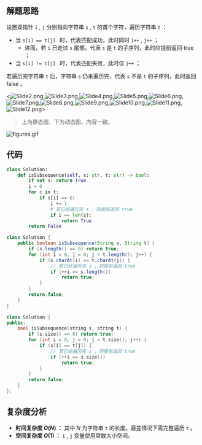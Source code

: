 ## 解题思路

设置双指针 `i` , `j` 分别指向字符串 `s` , `t` 的首个字符，遍历字符串 `t` ：

- 当 `s[i] == t[j] ` 时，代表匹配成功，此时同时 `i++` , `j++` ；
  - 进而，若 `i` 已走过 `s` 尾部，代表 `s` 是 `t` 的子序列，此时应提前返回 true ；
- 当 `s[i] != t[j] ` 时，代表匹配失败，此时仅 `j++` ；

若遍历完字符串 `t` 后，字符串 `s` 仍未遍历完，代表 `s` 不是 `t` 的子序列，此时返回 false 。

<![Slide2.png](https://pic.leetcode-cn.com/1656946534-JOFifE-Slide2.png),![Slide3.png](https://pic.leetcode-cn.com/1656946534-lvjqcu-Slide3.png),![Slide4.png](https://pic.leetcode-cn.com/1656946534-tlzBvl-Slide4.png),![Slide5.png](https://pic.leetcode-cn.com/1656946534-FMUgZV-Slide5.png),![Slide6.png](https://pic.leetcode-cn.com/1656946534-eIhuSf-Slide6.png),![Slide7.png](https://pic.leetcode-cn.com/1656946534-LjUuBJ-Slide7.png),![Slide8.png](https://pic.leetcode-cn.com/1656946534-zUxoxy-Slide8.png),![Slide9.png](https://pic.leetcode-cn.com/1656946534-yslWCR-Slide9.png),![Slide10.png](https://pic.leetcode-cn.com/1656946534-UjwVeV-Slide10.png),![Slide11.png](https://pic.leetcode-cn.com/1656946534-bljkKC-Slide11.png),![Slide12.png](https://pic.leetcode-cn.com/1656946534-aVXrIB-Slide12.png)>

> 上为静态图，下为动态图，内容一致。

![figures.gif](https://pic.leetcode-cn.com/1656946529-bhpXbL-figures.gif)

## 代码

```Python []
class Solution:
    def isSubsequence(self, s: str, t: str) -> bool:
        if not s: return True
        i = 0
        for c in t:
            if s[i] == c:
                i += 1
                # 若已经遍历完 s ，则提前返回 true
                if i == len(s):
                    return True
        return False
```

```Java []
class Solution {
    public boolean isSubsequence(String s, String t) {
        if (s.length() == 0) return true;
        for (int i = 0, j = 0; j < t.length(); j++) {
            if (s.charAt(i) == t.charAt(j)) {
                // 若已经遍历完 s ，则提前返回 true
                if (++i == s.length())
                    return true;
            }
        }
        return false;
    }
}
```

```C++ []
class Solution {
public:
    bool isSubsequence(string s, string t) {
        if (s.size() == 0) return true;
        for (int i = 0, j = 0; j < t.size(); j++) {
            if (s[i] == t[j]) {
                // 若已经遍历完 s ，则提前返回 true
                if (++i == s.size())
                    return true;
            }
        }
        return false;
    }
};
```

## 复杂度分析

- **时间复杂度 $O(N)$ ：** 其中 $N$ 为字符串 `t` 的长度。最差情况下需完整遍历 `t` 。
- **空间复杂度 $O(1)$ ：** `i` , `j` 变量使用常数大小空间。

